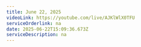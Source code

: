 ```yaml
---
title: June 22, 2025
videoLink: https://youtube.com/live/AJKlWlX0TFU
serviceOrderlink: na
date: 2025-06-22T15:09:36.673Z
serviceDescription: n﻿a
---
```

